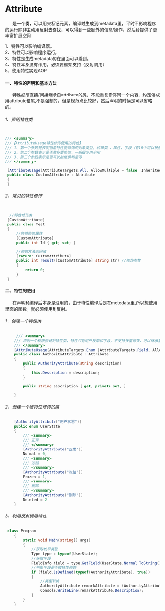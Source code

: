 # Attribute 
&nbsp;&nbsp;&nbsp;&nbsp;&nbsp;&nbsp;是一个类，可以用来标记元素，编译时生成到metadata里，平时不影响程序的运行除非主动用反射去查找，可以得到一些额外的信息/操作，然后给提供了更丰富扩展空间

1、特性可以影响编译器。</br>
2、特性可以影响程序运行。</br>
3、特性是生成metadata的在里面可以看到。</br>
4、特性本身没有作用，必须要框架支持（反射调用）</br>
5、使用特性实现AOP</br>


####  一、特性的声明和基本方法
&nbsp;&nbsp;&nbsp;&nbsp;&nbsp;&nbsp;特性必须直接/间接继承自attribute的类，不能重复修饰同一个内容，约定俗成用attribute结尾,不是强制的，但是规范点比较好，然后声明的时候是可以省略的。

###### 1、声明特性类
``` .cs

/// <summary>
///【AttributeUsage特性修饰使用的特性】
/// 1、第一个参数是表明当前特性能修饰的对象类型，枚举类 ，属性，字段（有16个可以被修饰的枚举对象）
/// 2、第二个参数表示是否被多重修饰，一般很少用少用
/// 3、第三个参数表示是否可以被继承和重写
/// </summary>

 [AttributeUsage(AttributeTargets.All, AllowMultiple = false, Inherited = true)]
 public class CustomAttribute : Attribute
 {
 } 

```
###### 2、常见的特性修饰
``` .cs

  //特性修饰类
 [CustomAttribute]
 public class Test
 {
     //特性修饰属性
     [CustomAttribute]
     public int Id { get; set; }

     //修饰方法返回值
     [return: CustomAttribute]
     public int result([CustomAttribute] string str) //修饰参数
     {
         return 0;
     }
 }
```

####  二、特性的使用
&nbsp;&nbsp;&nbsp;&nbsp;&nbsp;&nbsp;在声明和编译后本身是没用的，由于特性编译后是在metedata里,所以想使用里面的函数，就必须使用到反射。
###### 1、创建一个特性类
``` .cs
     /// <summary>
    /// 声明一个权限验证的特性类，特性只能用户枚举和字段，不支持多重修饰，可以继承重写
    /// </summary>
    [AttributeUsage(AttributeTargets.Enum |AttributeTargets.Field, AllowMultiple = false, Inherited = true)]
    public class AuthorityAttribute : Attribute
    {
        public AuthorityAttribute(string description)
        {
            this.Description = description;
        }

        public string Description { get; private set; }

    }
```
###### 2、创建一个被特性修饰的类
``` .cs
    [AuthorityAttribute("用户状态")]
    public enum UserState
    {
        /// <summary>
        /// 正常
        /// </summary>
        [AuthorityAttribute("正常")]
        Normal = 0,
        /// <summary>
        /// 冻结
        /// </summary>
        [AuthorityAttribute("冻结")]
        Frozen = 1,
        /// <summary>
        /// 删除
        /// </summary>
        [AuthorityAttribute("删除")]
        Deleted = 2
    }
```

###### 3、利用反射调用特性

``` .cs
 class Program
    {
        static void Main(string[] args)
        {
            //获取枚举类型
            Type type = typeof(UserState);
            //获取字段
            FieldInfo field = type.GetField(UserState.Normal.ToString());
            //判断字段是否被特性修饰
            if (field.IsDefined(typeof(AuthorityAttribute), true))
            {
                //类型转换
                AuthorityAttribute remarkAttribute = (AuthorityAttribute)field.GetCustomAttribute(typeof(AuthorityAttribute));
                Console.WriteLine(remarkAttribute.Description);
            }         
        }
    }
```

